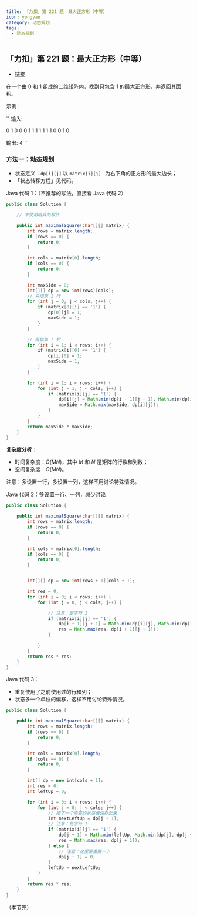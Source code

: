 ```yaml
---
title: 「力扣」第 221 题：最大正方形（中等）
icon: yongyan
category: 动态规划
tags:
  - 动态规划
---
```


## 「力扣」第 221 题：最大正方形（中等）

+ [链接](https://leetcode-cn.com/problems/maximal-square)

在一个由 0 和 1 组成的二维矩阵内，找到只包含 1 的最大正方形，并返回其面积。

示例：

``
输入: 

 0 1 0 0
 0 1 1 1
 1 1 1 1
 0 0 1 0

输出: 4
``


### 方法一：动态规划

+ 状态定义：`dp[i][j]` 以 `matrix[i][j] ` 为右下角的正方形的最大边长；
+ 「状态转移方程」见代码。

Java 代码 1：（不推荐的写法，直接看 Java 代码 2）

```java
public class Solution {

    // 不使用哨兵的写法

    public int maximalSquare(char[][] matrix) {
        int rows = matrix.length;
        if (rows == 0) {
            return 0;
        }

        int cols = matrix[0].length;
        if (cols == 0) {
            return 0;
        }

        int maxSide = 0;
        int[][] dp = new int[rows][cols];
        // 先填第 1 行
        for (int j = 0; j < cols; j++) {
            if (matrix[0][j] == '1') {
                dp[0][j] = 1;
                maxSide = 1;
            }
        }

        // 再填第 1 列
        for (int i = 1; i < rows; i++) {
            if (matrix[i][0] == '1') {
                dp[i][0] = 1;
                maxSide = 1;
            }
        }

        for (int i = 1; i < rows; i++) {
            for (int j = 1; j < cols; j++) {
                if (matrix[i][j] == '1') {
                    dp[i][j] = Math.min(dp[i - 1][j - 1], Math.min(dp[i - 1][j], dp[i][j - 1])) + 1;
                    maxSide = Math.max(maxSide, dp[i][j]);
                }
            }
        }
        return maxSide * maxSide;
    }
}

```

**复杂度分析**：

+ 时间复杂度：$O(MN)$，其中 $M$ 和 $N$ 是矩阵的行数和列数；
+ 空间复杂度：$O(MN)$。


注意：多设置一行，多设置一列，这样不用讨论特殊情况。

Java 代码 2：多设置一行、一列，减少讨论

```java
public class Solution {

    public int maximalSquare(char[][] matrix) {
        int rows = matrix.length;
        if (rows == 0) {
            return 0;
        }

        int cols = matrix[0].length;
        if (cols == 0) {
            return 0;
        }


        int[][] dp = new int[rows + 1][cols + 1];

        int res = 0;
        for (int i = 0; i < rows; i++) {
            for (int j = 0; j < cols; j++) {

                // 注意：是字符 1
                if (matrix[i][j] == '1') {
                    dp[i + 1][j + 1] = Math.min(dp[i][j], Math.min(dp[i + 1][j], dp[i][j + 1])) + 1;
                    res = Math.max(res, dp[i + 1][j + 1]);
                }

            }
        }
        return res * res;
    }
}
```

Java 代码 3：

+ 重复使用了之前使用过的行和列；
+ 状态多一个单位的偏移，这样不用讨论特殊情况。

```java
public class Solution {

    public int maximalSquare(char[][] matrix) {
        int rows = matrix.length;
        if (rows == 0) {
            return 0;
        }

        int cols = matrix[0].length;
        if (cols == 0) {
            return 0;
        }

        int[] dp = new int[cols + 1];
        int res = 0;
        int leftUp = 0;

        for (int i = 0; i < rows; i++) {
            for (int j = 0; j < cols; j++) {
                // 把下一个需要的状态值保存起来
                int nextLeftUp = dp[j + 1];
                // 注意：是字符 1
                if (matrix[i][j] == '1') {
                    dp[j + 1] = Math.min(leftUp, Math.min(dp[j], dp[j + 1])) + 1;
                    res = Math.max(res, dp[j + 1]);
                } else {
                    // 注意：这里要重置一下
                    dp[j + 1] = 0;
                }
                leftUp = nextLeftUp;
            }
        }
        return res * res;
    }
}
```

（本节完）